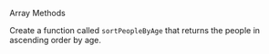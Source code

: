 Array Methods

Create a function called `sortPeopleByAge` that returns the people in ascending order by age.
